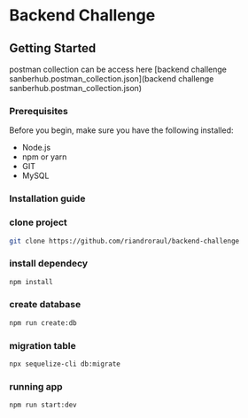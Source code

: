 # Backend Challenge

## Getting Started

postman collection can be access here [backend challenge sanberhub.postman_collection.json](backend challenge sanberhub.postman_collection.json)

### Prerequisites

Before you begin, make sure you have the following installed:

- Node.js
- npm or yarn
- GIT
- MySQL

### Installation guide

### clone project

```bash
git clone https://github.com/riandroraul/backend-challenge
```

### install dependecy

```bash
npm install
```

### create database

```bash
npm run create:db
```

### migration table

```bash
npx sequelize-cli db:migrate
```

### running app

```bash
npm run start:dev
```
